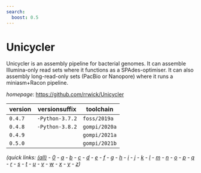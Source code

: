 ```yaml
---
search:
  boost: 0.5
---
```

# Unicycler

Unicycler is an assembly pipeline for bacterial genomes. It can assemble Illumina-only read sets  where it functions as a SPAdes-optimiser. It can also assembly long-read-only sets (PacBio or Nanopore)  where it runs a miniasm+Racon pipeline.

*homepage*: <https://github.com/rrwick/Unicycler>

version | versionsuffix | toolchain
--------|---------------|----------
``0.4.7`` | ``-Python-3.7.2`` | ``foss/2019a``
``0.4.8`` | ``-Python-3.8.2`` | ``gompi/2020a``
``0.4.9`` |  | ``gompi/2021a``
``0.5.0`` |  | ``gompi/2021b``


*(quick links: [(all)](../index.md) - [0](../0/index.md) - [a](../a/index.md) - [b](../b/index.md) - [c](../c/index.md) - [d](../d/index.md) - [e](../e/index.md) - [f](../f/index.md) - [g](../g/index.md) - [h](../h/index.md) - [i](../i/index.md) - [j](../j/index.md) - [k](../k/index.md) - [l](../l/index.md) - [m](../m/index.md) - [n](../n/index.md) - [o](../o/index.md) - [p](../p/index.md) - [q](../q/index.md) - [r](../r/index.md) - [s](../s/index.md) - [t](../t/index.md) - [u](../u/index.md) - [v](../v/index.md) - [w](../w/index.md) - [x](../x/index.md) - [y](../y/index.md) - [z](../z/index.md))*

